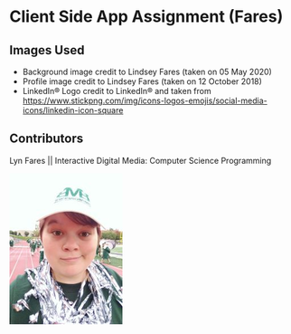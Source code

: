 # Client Side App Assignment (Fares)

## Images Used
* Background image credit to Lindsey Fares (taken on 05 May 2020)
* Profile image credit to Lindsey Fares (taken on 12 October 2018)
* LinkedIn® Logo credit to LinkedIn® and taken from https://www.stickpng.com/img/icons-logos-emojis/social-media-icons/linkedin-icon-square

## Contributors
Lyn Fares || Interactive Digital Media: Computer Science Programming

![imgofme](imgofme.jpg)
